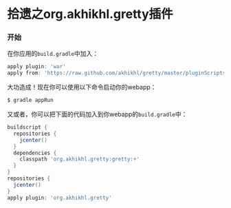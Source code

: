 拾遗之org.akhikhl.gretty插件
=============================

### 开始
在你应用的`build.gradle`中加入：
```gradle
apply plugin: 'war'
apply from: 'https://raw.github.com/akhikhl/gretty/master/pluginScripts/gretty.plugin'
```
大功造成！现在你可以使用以下命令启动你的webapp：
```powershell
$ gradle appRun
```
又或者，你可以把下面的代码加入到你webapp的`build.gradle`中：
```gradle
buildscript {
  repositories {
    jcenter()
  }
  dependencies {
    classpath 'org.akhikhl.gretty:gretty:+'
  }
}
repositories {
  jcenter()
}
apply plugin: 'org.akhikhl.gretty'
```
